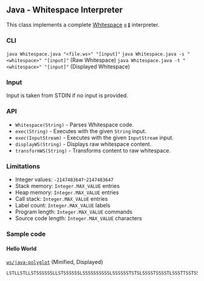 ## Java - Whitespace Interpreter

This class implements a complete [Whitespace](/ws/) <sub><sup>[🌐](https://en.wikipedia.org/wiki/Whitespace_(programming_language) 'Wikipedia') [🍋](https://esolangs.org/wiki/Whitespace 'Esolang')</sup></sub> interpreter.

### CLI

`java Whitespace.java "<file.ws>" "[input]"`
`java Whitespace.java -s "<whitespace>" "[input]"` (Raw Whitespace)
`java Whitespace.java -t "<whitespace>" "[input]"` (Displayed Whitespace)

### Input

Input is taken from STDIN if no input is provided.

### API

- `Whitespace(String)` - Parses Whitespace code.
- `exec(String)` - Executes with the given `String` input.
- `exec(InputStream)` - Executes with the given `InputStream` input.
- `displayWS(String)` - Displays raw whitespace content.
- `transformWS(String)` - Transforms content to raw whitespace.

### Limitations

- Integer values: `-2147483647`-`2147483647`
- Stack memory: `Integer.MAX_VALUE` entries
- Heap memory: `Integer.MAX_VALUE` entries
- Call stack: `Integer.MAX_VALUE` entries
- Label count: `Integer.MAX_VALUE` labels
- Program length: `Integer.MAX_VALUE` commands
- Source code length: `Integer.MAX_VALUE` characters

### Sample code

#### Hello World
[`ws/java-polyglot`](/ws/java-polyglot/) (Minified, Displayed)
```
LSTLLSTLLSTSSSSSSLLSTSSSSSSLSSSSSSSSSSLSSSSSSTSTSLSSSSTSSSSTLSSSTTSSTSSLSSSTTSTTSSLSSSTTTSSTSLSSSTTSTTTTLSSSTTTSTTTLSSSSTSSSSSLSSSSTSTTSSLSSSTTSTTTTLSSSTTSTTSSLSSSTTSTTSSLSSSTTSSTSTLSSSTSSTSSSLLSTLLSTSSSSSSLLSTSSTLLSTLLLLLSSSSTLTLSSSLSLTSLLSLSSTLLSSSSSSSSLLSSLLTLLLL
```
